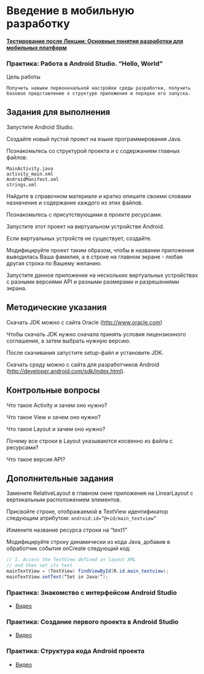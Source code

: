 
# Введение в мобильную разработку


#### [Тестирование после Лекции: Основные понятия разработки для мобильных платформ](https://docs.google.com/forms/d/e/1FAIpQLSfWQa4NqEeXnldrpDkBWI8sQgfg33w4Kjdb5Sx0PsCtMYdzGA/viewform)

### Практика: Работа в Android Studio. “Hello, World”

Цель работы

    Получить навыки первоначальной настройки среды разработки, получить базовое представление о структуре приложения и порядке его запуска.
## Задания для выполнения


Запустите Android Studio. 

Создайте новый пустой проект на языке программирования Java.

Познакомьтесь со структурой проекта и с содержанием главных файлов:

```text
MainActivity.java
activity_main.xml
AndroidManifest.xml
strings.xml
```

Найдите в справочном материале и кратко опишите своими словами назначение и содержание каждого из этих файлов.

Познакомьтесь с присутствующими в проекте ресурсами.

Запустите этот проект на виртуальном устройстве Android. 

Если виртуальных устройств не существует, создайте.

Модифицируйте проект таким образом, чтобы в названии приложения выводилась Ваша фамилия, а в строке на главном экране - любая другая строка по Вашему желанию.

Запустите данное приложение на нескольких виртуальных устройствах с разными версиями API и разными размерами и разрешениями экрана. 

## Методические указания
Скачать JDK можно с сайта Oracle (http://www.oracle.com)

Чтобы скачать JDK нужно сначала принять условия лицензионного соглашения, а затем выбрать нужную версию.

После скачивания запустите setup-файл и установите JDK.

Скачать среду можно с сайта для разработчиков Android (http://developer.android.com/sdk/index.html).

## Контрольные вопросы
Что такое Activity и зачем оно нужно?

Что такое View и зачем оно нужно?

Что такое Layout и зачем оно нужно?

Почему все строки в Layout указываются косвенно из файла с ресурсами?

Что такое версия API?

## Дополнительные задания

Замените RelativeLayout в главном окне приложения на LinearLayout с вертикальным расположением элементов.

Присвойте строке, отображаемой в TextView идентификатор следующим атрибутом:
```android:id=”@+id/main_textview”```

Измените название ресурса строки на “text1”

Модифицируйте строку динамически из кода Java, добавив в обработчик события onCreate следующий код:

```java
// 1. Access the TextView defined in layout XML
// and then set its text
mainTextView = (TextView) findViewById(R.id.main_textview);
mainTextView.setText(“Set in Java!”);
```

### Практика: Знакомство с интерфейсом Android Studio	
* [Видео](https://www.youtube.com/watch?v=jKyuM0ciuBM)
### Практика: Создание первого проекта в Android Studio	
* [Видео](https://www.youtube.com/watch?v=8p9znyCGyHw)
### Практика: Структура кода Android проекта
* [Видео](https://www.youtube.com/watch?v=5v8xEiE1BNg)
